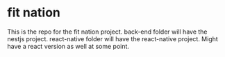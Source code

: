 # fit nation
This is the repo for the fit nation project.
back-end folder will have the nestjs project.
react-native folder will have the react-native project.
Might have a react version as well at some point. 
